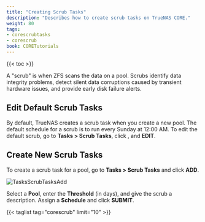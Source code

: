 ```yaml
---
title: "Creating Scrub Tasks"
description: "Describes how to create scrub tasks on TrueNAS CORE."
weight: 80
tags:
- corescrubtasks
- corescrub
book: CORETutorials
---
```


{{< toc >}}

A "scrub" is when ZFS scans the data on a pool.
Scrubs identify data integrity problems, detect silent data corruptions caused by transient hardware issues, and provide early disk failure alerts.

## Edit Default Scrub Tasks

By default, TrueNAS creates a scrub task when you create a new pool.
The default schedule for a scrub is to run every Sunday at 12:00 AM.
To edit the default scrub, go to **Tasks > Scrub Tasks**, click <i class="fa fa-ellipsis-v" aria-hidden="true" title="Options"></i>, and **EDIT**.

## Create New Scrub Tasks

To create a scrub task for a pool, go to **Tasks > Scrub Tasks** and click **ADD**.

![TasksScrubTasksAdd](/images/CORE/Tasks/TasksScrubTasksAdd.png "Creating a new Scrub Task")

Select a **Pool**, enter the **Threshold** (in days), and give the scrub a description. Assign a **Schedule** and click **SUBMIT**.

{{< taglist tag="corescrub" limit="10" >}}
